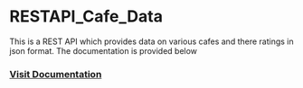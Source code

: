 <h1>RESTAPI_Cafe_Data</h1>
<p>This is a REST API which provides data on various cafes and there ratings in json format. The documentation is provided below</p>
<h3><a href='https://documenter.getpostman.com/view/24468292/2s8YmSr128'>Visit Documentation</a><h3>
